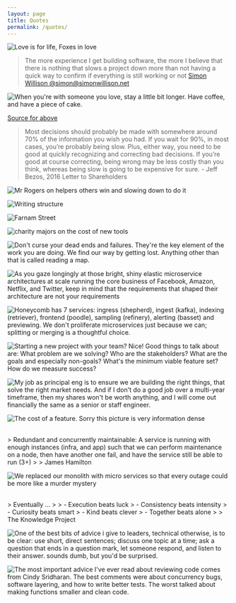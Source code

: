 ```yaml
---
layout: page
title: Quotes
permalink: /quotes/
---
```


![Love is for life, Foxes in love](/assets/2024/foxes_in_love_love_is_for_life.jpeg)

> The more experience I get building software, the more I believe that there is nothing that slows a project down more than not having a quick way to confirm if everything is still working or not
> [Simon Willison @simon@simonwillison.net](https://mastodon.social/@simon@simonwillison.net/111819799565653752)

![When you're with someone you love, stay a little bit longer. Have coffee, and have a piece of cake.](/assets/2023/stay-a-little-bit-longer-have-cake-have-coffee-johnstamos.png)

[Source for above](https://www.instagram.com/reel/Cyzsrfaus-N/?igshid=MzRlODBiNWFlZA%3D%3D)

> Most decisions should probably be made with somewhere around 70% of the information you wish you had. If you wait for 90%, in most cases, you’re probably being slow. Plus, either way, you need to be good at quickly recognizing and correcting bad decisions. If you’re good at course correcting, being wrong may be less costly than you think, whereas being slow is going to be expensive for sure. - Jeff Bezos, 2016 Letter to Shareholders

![Mr Rogers on helpers others win and slowing down to do it](/assets/2023/mister_rogers.png)

![Writing structure](/assets/images/2022/on_writing.jpg)

![Farnam Street](/assets/images/2022/fs_quote.png)

![charity majors on the cost of new tools](/assets/images/charity_majors_cost_of_new_tools.png)

![Don't curse your dead ends and failures. They're the key element of the work you are doing. We find our way by getting lost. Anything other than that is called reading a map.](/assets/2023/failure.png)

![As you gaze longingly at those bright, shiny elastic microservice architectures at scale running the core business of Facebook, Amazon, Netflix, and Twitter, keep in mind that the requirements that shaped their architecture are not your requirements](/assets/2023/microservices_2.png)

![Honeycomb has 7 services: ingress (shepherd), ingest (kafka), indexing (retriever), frontend (poodle), sampling (refinery), alerting (basset) and previewing. We don't proliferate microservices just because we can; splitting or merging is a thoughtful choice.](/assets/2023/microservices_3.png)

![Starting a new project with your team? Nice! Good things to talk about are: What problem are we solving? Who are the stakeholders? What are the goals and especially non-goals? What's the minimum viable feature set? How do we measure success?](/assets/2023/starting_a_new_project.png)

![My job as principal eng is to ensure we are building the right things, that solve the right market needs. And if I don't do a good job over a multi-year timeframe, then my shares won't be worth anything, and I will come out financially the same as a senior or staff engineer.](/assets/2023/principle_eng.png)

![The cost of a feature. Sorry this picture is very information dense](/assets/2023/cost_of_a_feature.png)

<br>
> Redundant and concurrently maintainable: A service is running with enough instances (infra, and app) such that we can perform maintenance on a node, then have another one fail, and have the service still be able to run (3+)
> 
> James Hamilton

![We replaced our monolith with micro services so that every outage could be more like a murder mystery](/assets/2023/microservices.png)

<br>
> Eventually …
>
> - Execution beats luck
> - Consistency beats intensity
> - Curiosity beats smart
> - Kind beats clever
> - Together beats alone
>
> The Knowledge Project

![One of the best bits of advice i give to leaders, technical otherwise, is to be clear: use short, direct sentences; discuss one topic at a time; ask a question that ends in a question mark, let someone respond, and listen to their answer. sounds dumb, but you'd be surprised.](/assets/2023/communication.png)

![The most important advice I've ever read about reviewing code comes from Cindy Sridharan. The best comments were about concurrency bugs, software layering, and how to write better tests. The worst talked about making functions smaller and clean code.](/assets/2023/reviewing_code.png)
